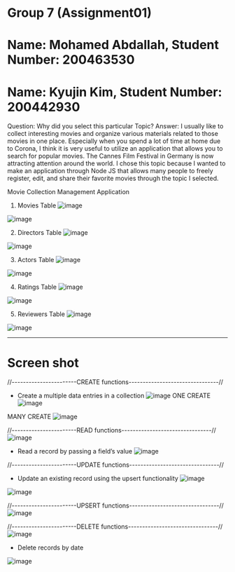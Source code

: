 # Group 7 (Assignment01)
# Name: Mohamed Abdallah, Student Number: 200463530
# Name: Kyujin Kim, Student Number: 200442930

Question: Why did you select this particular Topic?
Answer: 
I usually like to collect interesting movies and organize various materials related to those movies in one place.
Especially when you spend a lot of time at home due to Corona,
I think it is very useful to utilize an application that allows you to search for popular movies.
The Cannes Film Festival in Germany is now attracting attention around the world.
I chose this topic because I wanted to make an application through Node JS 
that allows many people to freely register, edit, and share their favorite movies through the topic I selected.

Movie Collection Management Application
1) Movies Table
![image](https://user-images.githubusercontent.com/104597854/171062757-f0ca6c8c-9757-42b4-b71b-3c199bfe9ac0.png)

![image](https://user-images.githubusercontent.com/104597854/170847020-40448f4c-6e67-4f8d-940b-381f9c763dc8.png)


2) Directors Table
![image](https://user-images.githubusercontent.com/104597854/171060403-0a228d1d-a77d-41f8-a680-ac5853688703.png)

![image](https://user-images.githubusercontent.com/104597854/170847028-b509de96-c115-41a0-b47c-414ad4044ea9.png)


3) Actors Table
![image](https://user-images.githubusercontent.com/104597854/171061177-9b0f37a4-06fd-4488-981d-65d74d98d5a3.png)

![image](https://user-images.githubusercontent.com/104597854/170847040-47e1aaf1-b94e-4f37-b293-8a7fc5312cdb.png)


4) Ratings Table
![image](https://user-images.githubusercontent.com/104597854/171064235-ae32c4f7-817b-4ad4-84c5-9770c0eb9ebb.png)

![image](https://user-images.githubusercontent.com/104597854/170847049-97388100-a271-4f47-9fc5-518ff430d1f6.png)


5) Reviewers Table
![image](https://user-images.githubusercontent.com/104597854/171063469-69d5d4b6-0fd2-4da6-8d0a-5865be49f801.png)

![image](https://user-images.githubusercontent.com/104597854/170847065-7332d2ec-d001-447e-b5e5-b64b6ff79bca.png)

-------------------------------------------------------------------------------------------------------------------------------
# Screen shot

//-----------------------CREATE functions--------------------------------//
- Create a multiple data entries in a collection
![image](https://user-images.githubusercontent.com/104597854/171313835-2f6b34ff-168f-4c51-845a-ab40bfd30ffb.png)
ONE CREATE
![image](https://user-images.githubusercontent.com/104597854/171530002-874e2a38-f3f8-4406-9216-94aee5a02f0d.png)

MANY CREATE
![image](https://user-images.githubusercontent.com/104597854/171530465-f11d3d4c-573e-4c19-8cdb-a5d2c52a0245.png)



//-----------------------READ functions--------------------------------// 
![image](https://user-images.githubusercontent.com/104597854/171531849-24304d58-9198-4485-bfde-38e786506459.png)

- Read a record by passing a field’s value
![image](https://user-images.githubusercontent.com/104597854/171531698-72d25e1d-036e-48d4-aedc-1f5f07709930.png)

//-----------------------UPDATE functions--------------------------------//
- Update an existing record using the upsert functionality
![image](https://user-images.githubusercontent.com/104597854/171314271-8bb84eb7-56b4-4e12-b01f-f83f08652f67.png)

![image](https://user-images.githubusercontent.com/104597854/171532666-76914c89-d053-495d-983f-5af5fad634a8.png)


//-----------------------UPSERT functions--------------------------------//
![image](https://user-images.githubusercontent.com/104597854/171314492-600eaa7d-e137-4b56-bfce-e07bcc398d50.png)



//-----------------------DELETE functions--------------------------------//
![image](https://user-images.githubusercontent.com/104597854/171534014-d6824c1c-7854-47ee-8f51-c1f1b5f668da.png)


- Delete records by date

![image](https://user-images.githubusercontent.com/104597854/171533886-d5a18f49-c2a0-4559-9eaf-f421ef2cad19.png)
